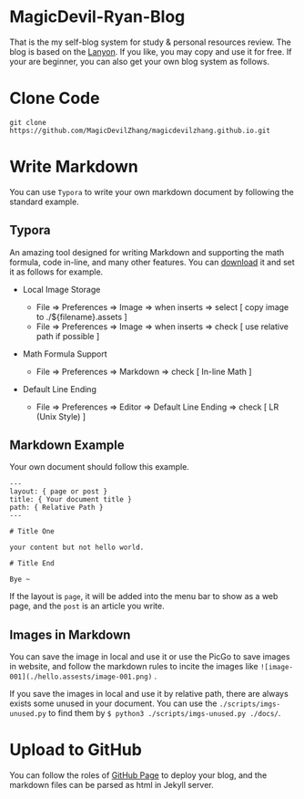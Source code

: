 # MagicDevil-Ryan-Blog

That is the my self-blog system for study & personal resources review. The blog is based on the [Lanyon](https://github.com/poole/lanyon). If you like, you may copy and use it for free. If your are beginner, you can also get your own blog system as follows.

# Clone Code

```shell
git clone https://github.com/MagicDevilZhang/magicdevilzhang.github.io.git
```

# Write Markdown

You can use `Typora` to write your own markdown document by following the standard example.

## Typora

An amazing tool designed for writing Markdown and supporting the math formula, code in-line, and many other features. You can [download](https://typora.io/) it and set it as follows for example. 

- Local Image Storage
  - File => Preferences => Image => when inserts => select [ copy image to ./${filename}.assets ]
  - File => Preferences => Image => when inserts => check [ use relative path if possible ]

- Math Formula Support
  - File => Preferences  => Markdown => check [ In-line Math ] 

- Default Line Ending
  - File => Preferences  => Editor => Default Line Ending => check [ LR (Unix Style) ]

## Markdown Example

Your own document should follow this example.

```
---
layout: { page or post }
title: { Your document title }
path: { Relative Path }
---

# Title One

your content but not hello world.

# Title End

Bye ~
```

If the layout is `page`, it will be added into the menu bar to show as a web page, and the `post` is an article you write.

## Images in Markdown

You can save the image in local and use it or use the PicGo to save images in website, and follow the markdown rules to incite the images like `![image-001](./hello.assests/image-001.png)`  .

If you save the images in local and use it by relative path, there are always exists some unused in your document. You can use the `./scripts/imgs-unused.py` to find them by `$ python3 ./scripts/imgs-unused.py ./docs/`.

# Upload to GitHub

You can follow the roles of [GitHub Page](https://pages.github.com/) to deploy your blog, and the markdown files can be parsed as html in Jekyll server.
